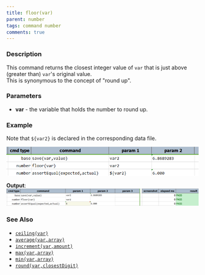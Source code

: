 ```yaml
---
title: floor(var)
parent: number
tags: command number
comments: true
---
```



### Description
This command returns the closest integer value of `var` that is just above (greater than) `var`'s original value.  
This is synonymous to the concept of "round up".


### Parameters
- **var** - the variable that holds the number to round up.


### Example
Note that `${var2}` is declared in the corresponding data file.

![script](image/floor_01.png)

**Output**:<br/>
![output](image/floor_02.png)


### See Also
- [`ceiling(var)`](ceiling(var))
- [`average(var,array)`](average(var,array))
- [`increment(var,amount)`](increment(var,amount))
- [`max(var,array)`](max(var,array))
- [`min(var,array)`](min(var,array))
- [`round(var,closestDigit)`](round(var,closestDigit))